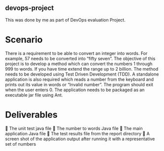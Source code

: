## devops-project
This was done by me as part of DevOps evaluation Project.
# Scenario
There is a requirement to be able to convert an integer into words. For example, 57 needs to be converted into “fifty seven”.
The objective of this project is to develop a method which can convert the numbers 1 through 999 to words. If you have time extend the range up to 2 billion. The method needs to be developed using Test Driven Development (TDD). A standalone application is also required which reads a number from the keyboard and prints out its value in words or “Invalid number”. The program should exit when the user enters 0.
The application needs to be packaged as an executable jar file using Ant.
# Deliverables
 The unit test java file
 The number to words Java file
 The main application Java file
 The test results file from the report directory
 A screen shot of the application output after running it with a representative set of numbers

